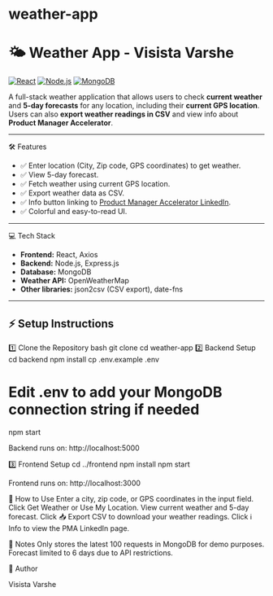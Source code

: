 # weather-app
# 🌤 Weather App - Visista Varshe

[![React](https://img.shields.io/badge/React-17.0.2-blue?logo=react)](https://reactjs.org/) 
[![Node.js](https://img.shields.io/badge/Node.js-18.16-green?logo=node.js)](https://nodejs.org/) 
[![MongoDB](https://img.shields.io/badge/MongoDB-6.0.6-brightgreen?logo=mongodb)](https://www.mongodb.com/)

A full-stack weather application that allows users to check **current weather** and **5-day forecasts** for any location, including their **current GPS location**. Users can also **export weather readings in CSV** and view info about **Product Manager Accelerator**.  

---

🛠 Features

- ✅ Enter location (City, Zip code, GPS coordinates) to get weather.  
- ✅ View 5-day forecast.  
- ✅ Fetch weather using current GPS location.  
- ✅ Export weather data as CSV.  
- ✅ Info button linking to [Product Manager Accelerator LinkedIn](https://www.linkedin.com/company/product-manager-accelerator/).  
- ✅ Colorful and easy-to-read UI.  

---

💻 Tech Stack

- **Frontend:** React, Axios  
- **Backend:** Node.js, Express.js  
- **Database:** MongoDB  
- **Weather API:** OpenWeatherMap  
- **Other libraries:** json2csv (CSV export), date-fns  

---

## ⚡ Setup Instructions
 1️⃣ Clone the Repository
bash
git clone <your-repo-URL>
cd weather-app
2️⃣ Backend Setup
cd backend
npm install
cp .env.example .env
# Edit .env to add your MongoDB connection string if needed
npm start


Backend runs on: http://localhost:5000

3️⃣ Frontend Setup
cd ../frontend
npm install
npm start


Frontend runs on: http://localhost:3000

🚀 How to Use
Enter a city, zip code, or GPS coordinates in the input field.
Click Get Weather or Use My Location.
View current weather and 5-day forecast.
Click 📥 Export CSV to download your weather readings.
Click ℹ️ Info to view the PMA LinkedIn page.

📝 Notes
Only stores the latest 100 requests in MongoDB for demo purposes.
Forecast limited to 6 days due to API restrictions.

👤 Author

Visista Varshe
